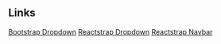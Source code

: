 ## Links

[Bootstrap Dropdown](https://getbootstrap.com/docs/4.3/components/dropdowns/)
[Reactstrap Dropdown](https://reactstrap.github.io/components/dropdowns/)
[Reactstrap Navbar](https://reactstrap.github.io/components/navbar/)
